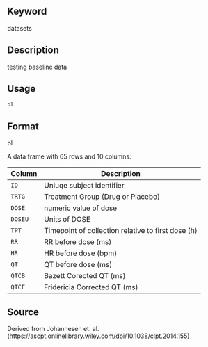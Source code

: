 ## Keyword

datasets

## Description

testing baseline data

## Usage

```r
bl
```

## Format

bl

A data frame with 65 rows and 10 columns:

| Column | Description |
|--------|-------------|
| `ID` | Uniuqe subject identifier |
| `TRTG` | Treatment Group (Drug or Placebo) |
| `DOSE` | numeric value of dose |
| `DOSEU` | Units of DOSE |
| `TPT` | Timepoint of collection relative to first dose (h) |
| `RR` | RR before dose (ms) |
| `HR` | HR before dose (bpm) |
| `QT` | QT before dose (ms) |
| `QTCB` | Bazett Corected QT (ms) |
| `QTCF` | Fridericia Corrected QT (ms) |

## Source

Derived from Johannesen et. al. (https://ascpt.onlinelibrary.wiley.com/doi/10.1038/clpt.2014.155)


